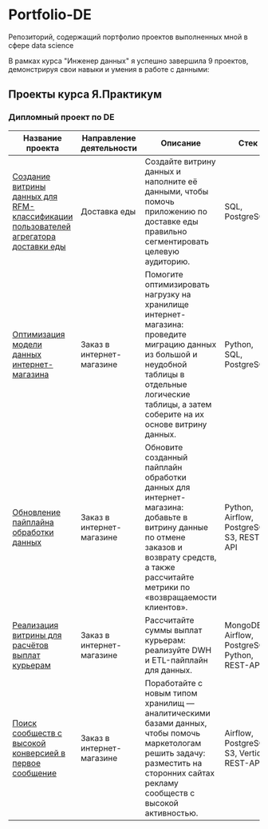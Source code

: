 # Portfolio-DE
Репозиторий, содержащий портфолио проектов выполненных мной в сфере data science


В рамках курса "Инженер данных" я успешно завершила 9 проектов, демонстрируя свои навыки и умения в работе с данными:

## Проекты курса Я.Практикум
### Дипломный проект по DE
| Название проекта | Направление деятельности | Описание | Стек |
|------------------|--------------------------|----------|------|
| [Создание витрины данных для RFM-классификации пользователей агрегатора доставки еды](https://github.com/StefankinaOlya/Portfolio-DE/tree/main/Актуализация%20модели%20данных) | Доставка еды | Создайте витрину данных и наполните её данными, чтобы помочь приложению по доставке еды правильно сегментировать целевую аудиторию. | SQL, PostgreSQL |
| [Оптимизация модели данных интернет-магазина](https://github.com/StefankinaOlya/Portfolio-DE/tree/main/DWH%20и%20пересмотр%20модели%20данных) | Заказ в интернет-магазине | Помогите оптимизировать нагрузку на хранилище интернет-магазина: проведите миграцию данных из большой и неудобной таблицы в отдельные логические таблицы, а затем соберите на их основе витрину данных.  | Python, SQL, PostgreSQL |
| [Обновление пайплайна обработки данных ](https://github.com/StefankinaOlya/Portfolio-DE/tree/main/ETL%20и%20автоматизации%20подготовки%20данных) | Заказ в интернет-магазине | Обновите созданный пайплайн обработки данных для интернет-магазина: добавьте в витрину данные по отмене заказов и возврату средств, а также рассчитайте метрики по «возвращаемости клиентов». | Python, Airflow, PostgreSQL, S3, REST-API |
| [Реализация витрины для расчётов выплат курьерам](https://github.com/StefankinaOlya/Portfolio-DE/tree/main/DWH%20для%20нескольких%20источников) | Заказ в интернет-магазине | Рассчитайте суммы выплат курьерам: реализуйте DWH и ETL-пайплайн для данных.  | MongoDB, Airflow, PostgreSQL, Python, REST-API |
| [Поиск сообществ с высокой конверсией в первое сообщение]([https://github.com/StefankinaOlya/Portfolio-DE/tree/main/DWH%20для%20нескольких%20источников](https://github.com/StefankinaOlya/Portfolio-DE/tree/main/Поиск%20сообществ%20с%20высокой%20конверсией%20в%20первое%20сообщение)) | Заказ в интернет-магазине | Поработайте с новым типом хранилищ — аналитическими базами данных, чтобы помочь маркетологам решить задачу: разместить на сторонних сайтах рекламу сообществ с высокой активностью.  | Airflow, PostgreSQL, S3, Vertica, REST-API.|


